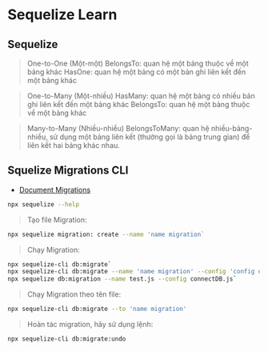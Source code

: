 # Sequelize Learn

Sequelize
--------------------
> One-to-One (Một-một)
> BelongsTo: quan hệ một bảng thuộc về một bảng khác
> HasOne: quan hệ một bảng có một bản ghi liên kết đến một bảng khác

> One-to-Many (Một-nhiều)
> HasMany: quan hệ một bảng có nhiều bản ghi liên kết đến một bảng khác
> BelongsTo: quan hệ một bảng thuộc về một bảng khác

> Many-to-Many (Nhiều-nhiều)
> BelongsToMany: quan hệ nhiều-bảng-nhiều, sử dụng một bảng liên kết (thường gọi là bảng trung gian) để liên kết hai bảng khác nhau.

Squelize Migrations CLI
-----------------------
- [Document Migrations](https://sequelize.org/docs/v6/other-topics/migrations/)
```bash
npx sequelize --help
```

> Tạo file Migration:
```bash
npx sequelize migration: create --name 'name migration`
```

> Chạy Migration:
```bash
npx sequelize-cli db:migrate`
npx sequelize-cli db:migrate --name 'name migration' --config 'config db'
npx sequelize db:migration --name test.js --config connectDB.js`
```

> Chạy Migration theo tên file:
```bash
npx sequelize-cli db:migrate --to 'name migration'
```

> Hoàn tác migration, hãy sử dụng lệnh:
```bash
npx sequelize-cli db:migrate:undo
```